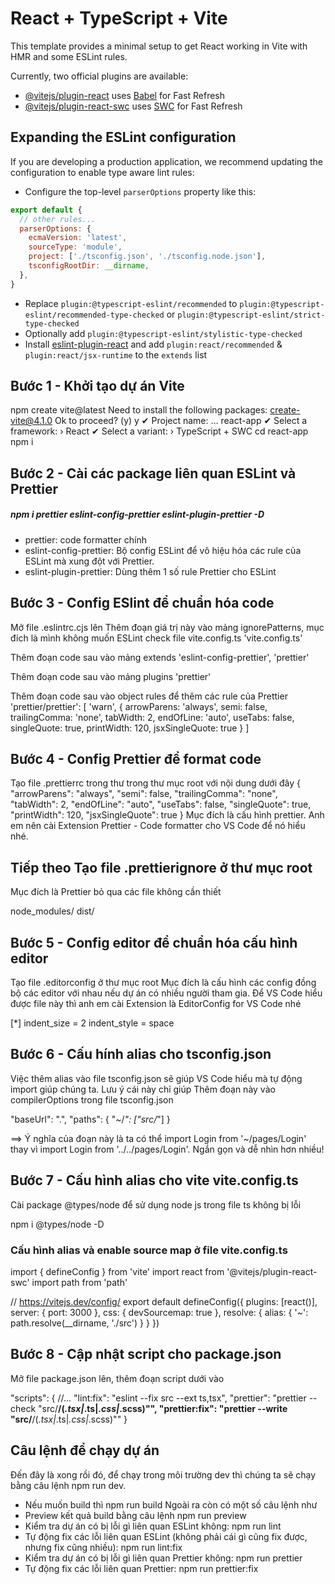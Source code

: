 # React + TypeScript + Vite

This template provides a minimal setup to get React working in Vite with HMR and some ESLint rules.

Currently, two official plugins are available:

- [@vitejs/plugin-react](https://github.com/vitejs/vite-plugin-react/blob/main/packages/plugin-react/README.md) uses [Babel](https://babeljs.io/) for Fast Refresh
- [@vitejs/plugin-react-swc](https://github.com/vitejs/vite-plugin-react-swc) uses [SWC](https://swc.rs/) for Fast Refresh

## Expanding the ESLint configuration

If you are developing a production application, we recommend updating the configuration to enable type aware lint rules:

- Configure the top-level `parserOptions` property like this:

```js
export default {
  // other rules...
  parserOptions: {
    ecmaVersion: 'latest',
    sourceType: 'module',
    project: ['./tsconfig.json', './tsconfig.node.json'],
    tsconfigRootDir: __dirname,
  },
}
```

- Replace `plugin:@typescript-eslint/recommended` to `plugin:@typescript-eslint/recommended-type-checked` or `plugin:@typescript-eslint/strict-type-checked`
- Optionally add `plugin:@typescript-eslint/stylistic-type-checked`
- Install [eslint-plugin-react](https://github.com/jsx-eslint/eslint-plugin-react) and add `plugin:react/recommended` & `plugin:react/jsx-runtime` to the `extends` list

## Bước 1 - Khởi tạo dự án Vite
npm create vite@latest
Need to install the following packages:
  create-vite@4.1.0
Ok to proceed? (y) y
✔ Project name: … react-app
✔ Select a framework: › React
✔ Select a variant: › TypeScript + SWC
cd react-app
npm i
## Bước 2 - Cài các package liên quan ESLint và Prettier
##### npm i prettier eslint-config-prettier eslint-plugin-prettier -D
- prettier: code formatter chính
- eslint-config-prettier: Bộ config ESLint để vô hiệu hóa các rule của ESLint mà xung đột với Prettier.
- eslint-plugin-prettier: Dùng thêm 1 số rule Prettier cho ESLint
## Bước 3 - Config ESlint để chuẩn hóa code
Mở file .eslintrc.cjs lên
Thêm đoạn giá trị này vào mảng ignorePatterns, mục đích là mình không muốn ESLint check file vite.config.ts
'vite.config.ts'

Thêm đoạn code sau vào mảng extends
'eslint-config-prettier', 'prettier'

Thêm đoạn code sau vào mảng plugins
'prettier'

Thêm đoạn code sau vào object rules để thêm các rule của Prettier
'prettier/prettier': [
      'warn',
      {
        arrowParens: 'always',
        semi: false,
        trailingComma: 'none',
        tabWidth: 2,
        endOfLine: 'auto',
        useTabs: false,
        singleQuote: true,
        printWidth: 120,
        jsxSingleQuote: true
      }
    ]

## Bước 4 - Config Prettier để format code
Tạo file .prettierrc trong thư trong thư mục root với nội dung dưới đây
{
  "arrowParens": "always",
  "semi": false,
  "trailingComma": "none",
  "tabWidth": 2,
  "endOfLine": "auto",
  "useTabs": false,
  "singleQuote": true,
  "printWidth": 120,
  "jsxSingleQuote": true
}
Mục đích là cấu hình prettier. Anh em nên cài Extension Prettier - Code formatter cho VS Code để nó hiểu nhé.

## Tiếp theo Tạo file .prettierignore ở thư mục root
Mục đích là Prettier bỏ qua các file không cần thiết

node_modules/
dist/

## Bước 5 - Config editor để chuẩn hóa cấu hình editor
Tạo file .editorconfig ở thư mục root
Mục đích là cấu hình các config đồng bộ các editor với nhau nếu dự án có nhiều người tham gia.
Để VS Code hiểu được file này thì anh em cài Extension là EditorConfig for VS Code nhé

[*]
indent_size = 2
indent_style = space

## Bước 6 - Cấu hính alias cho tsconfig.json
Việc thêm alias vào file tsconfig.json sẽ giúp VS Code hiểu mà tự động import giúp chúng ta. Lưu ý cái này chỉ giúp
Thêm đoạn này vào compilerOptions trong file tsconfig.json

"baseUrl": ".",
"paths": {
  "~/*": ["src/*"]
}

==> Ý nghĩa của đoạn này là ta có thể import Login from '~/pages/Login' thay vì import Login from '../../pages/Login'. Ngắn gọn và dễ nhìn hơn nhiều!

## Bước 7 - Cấu hình alias cho vite vite.config.ts
Cài package @types/node để sử dụng node js trong file ts không bị lỗi

npm i @types/node -D

### Cấu hình alias và enable source map ở file vite.config.ts
import { defineConfig } from 'vite'
import react from '@vitejs/plugin-react-swc'
import path from 'path'

// https://vitejs.dev/config/
export default defineConfig({
  plugins: [react()],
  server: {
    port: 3000
  },
  css: {
    devSourcemap: true
  },
  resolve: {
    alias: {
      '~': path.resolve(__dirname, './src')
    }
  }
})

## Bước 8 - Cập nhật script cho package.json
Mở file package.json lên, thêm đoạn script dưới vào

"scripts": {
    //...
    "lint:fix": "eslint --fix src --ext ts,tsx",
    "prettier": "prettier --check \"src/**/(*.tsx|*.ts|*.css|*.scss)\"",
    "prettier:fix": "prettier --write \"src/**/(*.tsx|*.ts|*.css|*.scss)\""
}


## Câu lệnh để chạy dự án
Đến đây là xong rồi đó, để chạy trong môi trường dev thì chúng ta sẽ chạy bằng câu lệnh npm run dev.
- Nếu muốn build thì npm run build
Ngoài ra còn có một số câu lệnh như
- Preview kết quả build bằng câu lệnh npm run preview
- Kiểm tra dự án có bị lỗi gì liên quan ESLint không: npm run lint
- Tự động fix các lỗi liên quan ESLint (không phải cái gì cũng fix được, nhưng fix cũng nhiều): npm run lint:fix
- Kiểm tra dự án có bị lỗi gì liên quan Prettier không: npm run prettier
- Tự động fix các lỗi liên quan Prettier: npm run prettier:fix